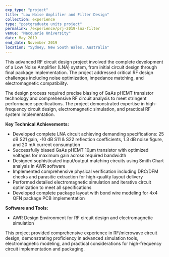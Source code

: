 ```yaml
---
exp_type: "project"
title: "Low Noise Amplifier and Filter Design"
collection: experience
type: "postgraduate units project"
permalink: /experience/prj-2019-lna-filter
venue: "Macquarie University"
date: May 2019
end_date: November 2019
location: "Sydney, New South Wales, Australia"
---
```


This advanced RF circuit design project involved the complete development of a Low Noise Amplifier (LNA) system, from initial circuit design through final package implementation. The project addressed critical RF design challenges including noise optimization, impedance matching, and electromagnetic compatibility.

The design process required precise biasing of GaAs pHEMT transistor technology and comprehensive RF circuit analysis to meet stringent performance specifications. The project demonstrated expertise in high-frequency circuit design, electromagnetic simulation, and practical RF system implementation.

**Key Technical Achievements:**

- Developed complete LNA circuit achieving demanding specifications: 25 dB S21 gain, -10 dB S11 & S22 reflection coefficients, 1.3 dB noise figure, and 20 mA current consumption
- Successfully biased GaAs pHEMT 10µm transistor with optimized voltages for maximum gain across required bandwidth
- Designed sophisticated input/output matching circuits using Smith Chart analysis in AWR software
- Implemented comprehensive physical verification including DRC/DFM checks and parasitic extraction for high-quality layout delivery
- Performed detailed electromagnetic simulation and iterative circuit optimization to meet all specifications
- Developed complete package layout with bond wire modeling for 4x4 QFN package PCB implementation

**Software and Tools:**

- AWR Design Environment for RF circuit design and electromagnetic simulation

This project provided comprehensive experience in RF/microwave circuit design, demonstrating proficiency in advanced simulation tools, electromagnetic modeling, and practical considerations for high-frequency circuit implementation and packaging.
